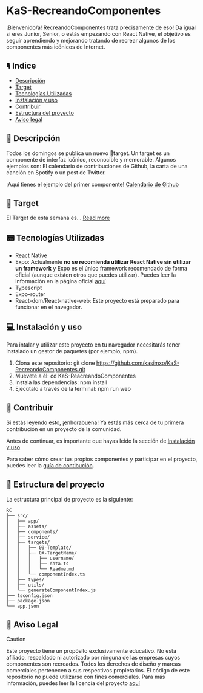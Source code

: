 # KaS-RecreandoComponentes

¡Bienvenido/a! RecreandoComponentes trata precisamente de eso! Da igual si eres Junior, Senior, o estás empezando con React Native, el objetivo es seguir aprendiendo y mejorando tratando de recrear algunos de los componentes más icónicos de Internet. 



## 🖣 Indice

- [Descripción](#description)
- [Target](#target)
- [Tecnologías Utilizadas](#technologies)
- [Instalación y uso](#install)
- [Contribuir](#contribution)
- [Estructura del proyecto](#structure)
- [Aviso legal](#legal)

## 📝 Descripción

<a name="description"></a>
Todos los domingos se publica un nuevo 🎯target. Un target es un componente de interfaz icónico, reconocible y memorable. Algunos ejemplos son: El calendario de contribuciones de Github, la carta de una canción en Spotify o un post de Twitter.

¡Aquí tienes el ejemplo del primer componente! [Calendario de Github](https://github.com/kasimxo/KaS-RecreandoComponentes/blob/main/src/targets/01-GithubCalendar/README.md)

## 🎯 Target

<a name="target"></a>

El Target de esta semana es... [Read more](https://github.com/kasimxo/KaS-RecreandoComponentes/blob/main/src/targets/05-ReadMore/README.md)

## 📟 Tecnologías Utilizadas

<a name="technologies"></a>
- React Native
- Expo: Actualmente <b>no se recomienda utilizar React Native sin utilizar un framework</b> y Expo es el único framework recomendado de forma oficial (aunque existen otros que puedes utilizar). Puedes leer la información en la página oficial [aquí](https://reactnative.dev/blog/2024/06/25/use-a-framework-to-build-react-native-apps)
- Typescript
- Expo-router
- React-dom/React-native-web: Este proyecto está preparado para funcionar en el navegador.

## 💻 Instalación y uso

<a name="install"></a>
Para intalar y utilizar este proyecto en tu navegador necesitarás tener instalado un gestor de paquetes (por ejemplo, npm). 
1. Clona este repositorio: git clone https://github.com/kasimxo/KaS-RecreandoComponentes.git
2. Muevete a él: cd KaS-ReacreandoComponentes
3. Instala las dependencias: npm install
4. Ejecútalo a través de la terminal: npm run web

## 🤝 Contribuir

<a name="contribution"></a>
Si estás leyendo esto, ¡enhorabuena! Ya estás más cerca de tu primera contribución en un proyecto de la comunidad. 

Antes de continuar, es importante que hayas leído la sección de [Instalación y uso](#instalación-y-uso)

Para saber cómo crear tus propios componentes y participar en el proyecto, puedes leer la [guía de contibución](https://github.com/kasimxo/KaS-RecreandoComponentes/blob/main/CONTRIBUTING.md).

## 🏢 Estructura del proyecto

<a name="structure"></a>
La estructura principal de proyecto es la siguiente:
```
RC
├── src/
│   ├── app/
│   ├── assets/
│   ├── components/
│   ├── service/
│   ├── targets/
│   │   ├── 00-Template/
│   │   ├── 0X-TargetName/
│   │   │   ├── username/
│   │   │   ├── data.ts
│   │   │   └── Readme.md
│   │   └── componentIndex.ts
│   ├── types/
│   ├── utils/
│   └── generateComponentIndex.js
├── tsconfig.json
├── package.json
└── app.json
```


## 📌 Aviso Legal

<a name="legal"></a>
> [!CAUTION]
> 
> Este proyecto tiene un propósito exclusivamente educativo. No está afiliado, respaldado ni autorizado por ninguna de las empresas cuyos componentes son recreados.
> Todos los derechos de diseño y marcas comerciales pertenecen a sus respectivos propietarios.
> El código de este repositorio no puede utilizarse con fines comerciales.
> Para más información, puedes leer la licencia del proyecto [aquí](https://github.com/kasimxo/KaS-RecreandoComponentes/blob/main/LICENSE.md)
